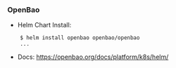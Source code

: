 ### OpenBao
 
  * Helm Chart Install: 
 
   ``` $ helm repo add openbao https://openbao.github.io/openbao-helm
       $ helm install openbao openbao/openbao 
       ...
   ```

  * Docs: https://openbao.org/docs/platform/k8s/helm/

 
